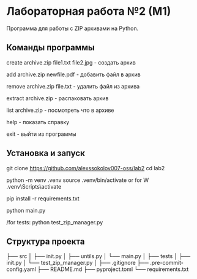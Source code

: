 # Лабораторная работа №2 (М1)

Программа для работы с ZIP архивами на Python.

## Команды программы
create archive.zip file1.txt file2.jpg - создать архив

add archive.zip newfile.pdf - добавить файл в архив

remove archive.zip file.txt - удалить файл из архива

extract archive.zip - распаковать архив

list archive.zip - посмотреть что в архиве

help - показать справку

exit - выйти из программы

## Установка и запуск
git clone https://github.com/alexssokolov007-oss/lab2 cd lab2

python -m venv .venv source .venv/bin/activate or for W .venv\Scripts\activate

pip install -r requirements.txt

python main.py

/for tests: python test_zip_manager.py

## Структура проекта
├── src
│ ├── init.py
│ ├── untils.py
│ └── main.py
│
├── tests
│ ├── init.py
│ └── test_zip_manager.py
│
├── .gitignore
├── .pre-commit-config.yaml
├── README.md
├── pyproject.toml
└── requirements.txt
